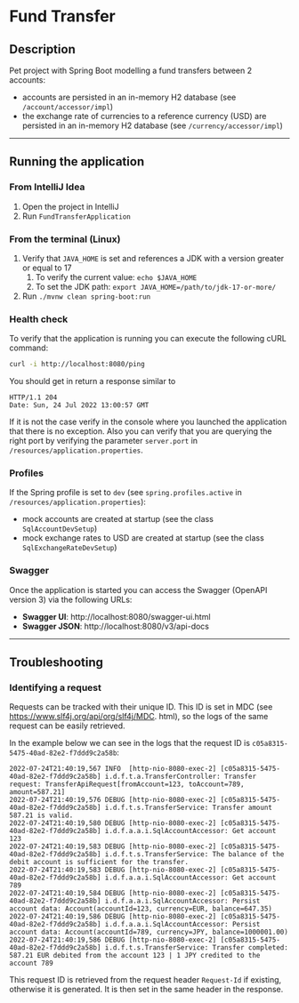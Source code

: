 # Fund Transfer

## Description

Pet project with Spring Boot modelling a fund transfers between 2 accounts:

- accounts are persisted in an in-memory H2 database (see `/account/accessor/impl`)
- the exchange rate of currencies to a reference currency (USD) are persisted in an in-memory H2 database (see
  `/currency/accessor/impl`)

---

## Running the application

### From IntelliJ Idea

1. Open the project in IntelliJ
2. Run `FundTransferApplication`

### From the terminal (Linux)

1. Verify that `JAVA_HOME` is set and references a JDK with a version greater or equal to 17
    1. To verify the current value: `echo $JAVA_HOME`
    2. To set the JDK path: `export JAVA_HOME=/path/to/jdk-17-or-more/`
2. Run `./mvnw clean spring-boot:run`

### Health check

To verify that the application is running you can execute the following cURL command:

```bash
curl -i http://localhost:8080/ping
```

You should get in return a response similar to

```text
HTTP/1.1 204 
Date: Sun, 24 Jul 2022 13:00:57 GMT
```

If it is not the case verify in the console where you launched the application that there is no exception. Also you
can verify that you are querying the right port by verifying the parameter `server.port` in
`/resources/application.properties`.

### Profiles

If the Spring profile is set to `dev` (see `spring.profiles.active` in `/resources/application.properties`):

- mock accounts are created at startup (see the class `SqlAccountDevSetup`)
- mock exchange rates to USD are created at startup (see the class `SqlExchangeRateDevSetup`)

### Swagger

Once the application is started you can access the Swagger (OpenAPI version 3) via the following URLs:

- **Swagger UI**: http://localhost:8080/swagger-ui.html
- **Swagger JSON**: http://localhost:8080/v3/api-docs

---

## Troubleshooting

### Identifying a request

Requests can be tracked with their unique ID. This ID is set in MDC (see https://www.slf4j.org/api/org/slf4j/MDC.
html), so the logs of the same request can be easily retrieved.

In the example below we can see in the logs that the request ID is `c05a8315-5475-40ad-82e2-f7ddd9c2a58b`:

```text
2022-07-24T21:40:19,567 INFO  [http-nio-8080-exec-2] [c05a8315-5475-40ad-82e2-f7ddd9c2a58b] i.d.f.t.a.TransferController: Transfer request: TransferApiRequest[fromAccount=123, toAccount=789, amount=587.21]
2022-07-24T21:40:19,576 DEBUG [http-nio-8080-exec-2] [c05a8315-5475-40ad-82e2-f7ddd9c2a58b] i.d.f.t.s.TransferService: Transfer amount 587.21 is valid.
2022-07-24T21:40:19,580 DEBUG [http-nio-8080-exec-2] [c05a8315-5475-40ad-82e2-f7ddd9c2a58b] i.d.f.a.a.i.SqlAccountAccessor: Get account 123
2022-07-24T21:40:19,583 DEBUG [http-nio-8080-exec-2] [c05a8315-5475-40ad-82e2-f7ddd9c2a58b] i.d.f.t.s.TransferService: The balance of the debit account is sufficient for the transfer.
2022-07-24T21:40:19,583 DEBUG [http-nio-8080-exec-2] [c05a8315-5475-40ad-82e2-f7ddd9c2a58b] i.d.f.a.a.i.SqlAccountAccessor: Get account 789
2022-07-24T21:40:19,584 DEBUG [http-nio-8080-exec-2] [c05a8315-5475-40ad-82e2-f7ddd9c2a58b] i.d.f.a.a.i.SqlAccountAccessor: Persist account data: Account(accountId=123, currency=EUR, balance=647.35)
2022-07-24T21:40:19,586 DEBUG [http-nio-8080-exec-2] [c05a8315-5475-40ad-82e2-f7ddd9c2a58b] i.d.f.a.a.i.SqlAccountAccessor: Persist account data: Account(accountId=789, currency=JPY, balance=1000001.00)
2022-07-24T21:40:19,586 DEBUG [http-nio-8080-exec-2] [c05a8315-5475-40ad-82e2-f7ddd9c2a58b] i.d.f.t.s.TransferService: Transfer completed: 587.21 EUR debited from the account 123 | 1 JPY credited to the account 789
```

This request ID is retrieved from the request header `Request-Id` if existing, otherwise it is generated. It is then
set in the same header in the response. 
